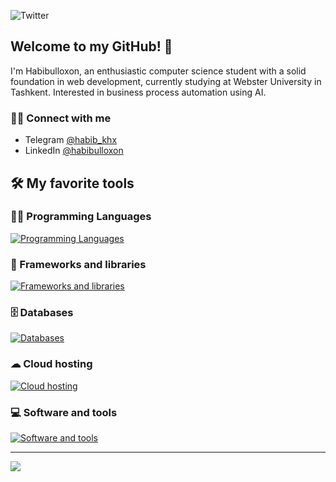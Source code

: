 ![Twitter](https://pbs.twimg.com/profile_banners/1767120650043314176/1710152459/1080x360)
## Welcome to my GitHub! 🦾

I'm Habibulloxon, an enthusiastic computer science student with a solid foundation in web development, currently studying at Webster University in Tashkent. Interested in business process automation using AI.

### 🙋‍♂️ Connect with me
- Telegram [@habib_khx](https://t.me/habib_khx)
- LinkedIn [@habibulloxon](https://www.linkedin.com/in/habibulloxon-xayrulloxo-jayev-84b722283/)

## 🛠️ My favorite tools


### 👨‍💻 Programming Languages

[![Programming Languages](https://skillicons.dev/icons?i=js,go)](https://skillicons.dev)

### 🧰 Frameworks and libraries

[![Frameworks and libraries](https://skillicons.dev/icons?i=react,nodejs,vite,nextjs,bootstrap,tailwind)](https://skillicons.dev)

### 🗄️ Databases

[![Databases](https://skillicons.dev/icons?i=sqlite)](https://skillicons.dev)

### ☁ Cloud hosting
[![Cloud hosting](https://skillicons.dev/icons?i=vercel,netlify)](https://skillicons.dev)

### 💻 Software and tools
[![Software and tools](https://skillicons.dev/icons?i=git,vscode,figma,notion)](https://skillicons.dev)

---
[![](https://visitcount.itsvg.in/api?id=habibulloxon&icon=0&color=12)](https://visitcount.itsvg.in)